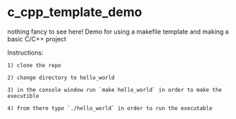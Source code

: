 # c_cpp_template_demo
nothing fancy to see here! Demo for using a makefile template and making a basic C/C++ project


Instructions:

    1) clone the repo
    
    2) change directory to hello_world
    
    3) in the console window run `make hello_world` in order to make the executible 
    
    4) from there type `./hello_world` in order to run the executable 
